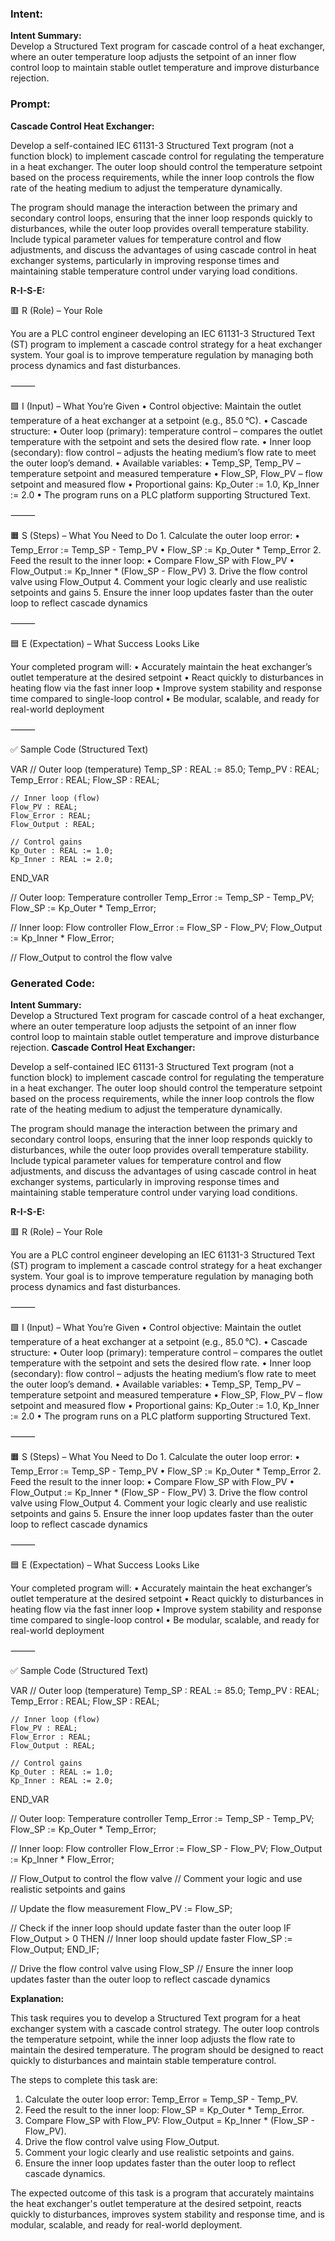 ### Intent:
**Intent Summary:**  
Develop a Structured Text program for cascade control of a heat exchanger, where an outer temperature loop adjusts the setpoint of an inner flow control loop to maintain stable outlet temperature and improve disturbance rejection.

### Prompt:
**Cascade Control Heat Exchanger:**

Develop a self-contained IEC 61131-3 Structured Text program (not a function block) to implement cascade control for regulating the temperature in a heat exchanger. The outer loop should control the temperature setpoint based on the process requirements, while the inner loop controls the flow rate of the heating medium to adjust the temperature dynamically.

The program should manage the interaction between the primary and secondary control loops, ensuring that the inner loop responds quickly to disturbances, while the outer loop provides overall temperature stability. Include typical parameter values for temperature control and flow adjustments, and discuss the advantages of using cascade control in heat exchanger systems, particularly in improving response times and maintaining stable temperature control under varying load conditions.

**R-I-S-E:**

🟥 R (Role) – Your Role

You are a PLC control engineer developing an IEC 61131-3 Structured Text (ST) program to implement a cascade control strategy for a heat exchanger system. Your goal is to improve temperature regulation by managing both process dynamics and fast disturbances.

⸻

🟩 I (Input) – What You’re Given
	•	Control objective: Maintain the outlet temperature of a heat exchanger at a setpoint (e.g., 85.0 °C).
	•	Cascade structure:
	•	Outer loop (primary): temperature control – compares the outlet temperature with the setpoint and sets the desired flow rate.
	•	Inner loop (secondary): flow control – adjusts the heating medium’s flow rate to meet the outer loop’s demand.
	•	Available variables:
	•	Temp_SP, Temp_PV – temperature setpoint and measured temperature
	•	Flow_SP, Flow_PV – flow setpoint and measured flow
	•	Proportional gains: Kp_Outer := 1.0, Kp_Inner := 2.0
	•	The program runs on a PLC platform supporting Structured Text.

⸻

🟧 S (Steps) – What You Need to Do
	1.	Calculate the outer loop error:
	•	Temp_Error := Temp_SP - Temp_PV
	•	Flow_SP := Kp_Outer * Temp_Error
	2.	Feed the result to the inner loop:
	•	Compare Flow_SP with Flow_PV
	•	Flow_Output := Kp_Inner * (Flow_SP - Flow_PV)
	3.	Drive the flow control valve using Flow_Output
	4.	Comment your logic clearly and use realistic setpoints and gains
	5.	Ensure the inner loop updates faster than the outer loop to reflect cascade dynamics

⸻

🟦 E (Expectation) – What Success Looks Like

Your completed program will:
	•	Accurately maintain the heat exchanger’s outlet temperature at the desired setpoint
	•	React quickly to disturbances in heating flow via the fast inner loop
	•	Improve system stability and response time compared to single-loop control
	•	Be modular, scalable, and ready for real-world deployment

⸻

✅ Sample Code (Structured Text)

VAR
    // Outer loop (temperature)
    Temp_SP : REAL := 85.0;
    Temp_PV : REAL;
    Temp_Error : REAL;
    Flow_SP : REAL;

    // Inner loop (flow)
    Flow_PV : REAL;
    Flow_Error : REAL;
    Flow_Output : REAL;

    // Control gains
    Kp_Outer : REAL := 1.0;
    Kp_Inner : REAL := 2.0;
END_VAR

// Outer loop: Temperature controller
Temp_Error := Temp_SP - Temp_PV;
Flow_SP := Kp_Outer * Temp_Error;

// Inner loop: Flow controller
Flow_Error := Flow_SP - Flow_PV;
Flow_Output := Kp_Inner * Flow_Error;

// Flow_Output to control the flow valve

### Generated Code:
**Intent Summary:**  
Develop a Structured Text program for cascade control of a heat exchanger, where an outer temperature loop adjusts the setpoint of an inner flow control loop to maintain stable outlet temperature and improve disturbance rejection.
**Cascade Control Heat Exchanger:**

Develop a self-contained IEC 61131-3 Structured Text program (not a function block) to implement cascade control for regulating the temperature in a heat exchanger. The outer loop should control the temperature setpoint based on the process requirements, while the inner loop controls the flow rate of the heating medium to adjust the temperature dynamically.

The program should manage the interaction between the primary and secondary control loops, ensuring that the inner loop responds quickly to disturbances, while the outer loop provides overall temperature stability. Include typical parameter values for temperature control and flow adjustments, and discuss the advantages of using cascade control in heat exchanger systems, particularly in improving response times and maintaining stable temperature control under varying load conditions.

**R-I-S-E:**

🟥 R (Role) – Your Role

You are a PLC control engineer developing an IEC 61131-3 Structured Text (ST) program to implement a cascade control strategy for a heat exchanger system. Your goal is to improve temperature regulation by managing both process dynamics and fast disturbances.

⸻

🟩 I (Input) – What You’re Given
	•	Control objective: Maintain the outlet temperature of a heat exchanger at a setpoint (e.g., 85.0 °C).
	•	Cascade structure:
	•	Outer loop (primary): temperature control – compares the outlet temperature with the setpoint and sets the desired flow rate.
	•	Inner loop (secondary): flow control – adjusts the heating medium’s flow rate to meet the outer loop’s demand.
	•	Available variables:
	•	Temp_SP, Temp_PV – temperature setpoint and measured temperature
	•	Flow_SP, Flow_PV – flow setpoint and measured flow
	•	Proportional gains: Kp_Outer := 1.0, Kp_Inner := 2.0
	•	The program runs on a PLC platform supporting Structured Text.

⸻

🟧 S (Steps) – What You Need to Do
	1.	Calculate the outer loop error:
	•	Temp_Error := Temp_SP - Temp_PV
	•	Flow_SP := Kp_Outer * Temp_Error
	2.	Feed the result to the inner loop:
	•	Compare Flow_SP with Flow_PV
	•	Flow_Output := Kp_Inner * (Flow_SP - Flow_PV)
	3.	Drive the flow control valve using Flow_Output
	4.	Comment your logic clearly and use realistic setpoints and gains
	5.	Ensure the inner loop updates faster than the outer loop to reflect cascade dynamics

⸻

🟦 E (Expectation) – What Success Looks Like

Your completed program will:
	•	Accurately maintain the heat exchanger’s outlet temperature at the desired setpoint
	•	React quickly to disturbances in heating flow via the fast inner loop
	•	Improve system stability and response time compared to single-loop control
	•	Be modular, scalable, and ready for real-world deployment

⸻

✅ Sample Code (Structured Text)

VAR
    // Outer loop (temperature)
    Temp_SP : REAL := 85.0;
    Temp_PV : REAL;
    Temp_Error : REAL;
    Flow_SP : REAL;

    // Inner loop (flow)
    Flow_PV : REAL;
    Flow_Error : REAL;
    Flow_Output : REAL;

    // Control gains
    Kp_Outer : REAL := 1.0;
    Kp_Inner : REAL := 2.0;
END_VAR

// Outer loop: Temperature controller
Temp_Error := Temp_SP - Temp_PV;
Flow_SP := Kp_Outer * Temp_Error;

// Inner loop: Flow controller
Flow_Error := Flow_SP - Flow_PV;
Flow_Output := Kp_Inner * Flow_Error;

// Flow_Output to control the flow valve
// Comment your logic and use realistic setpoints and gains

// Update the flow measurement
Flow_PV := Flow_SP;

// Check if the inner loop should update faster than the outer loop
IF Flow_Output > 0 THEN
    // Inner loop should update faster
    Flow_SP := Flow_Output;
END_IF;

// Drive the flow control valve using Flow_SP
// Ensure the inner loop updates faster than the outer loop to reflect cascade dynamics

**Explanation:**

This task requires you to develop a Structured Text program for a heat exchanger system with a cascade control strategy. The outer loop controls the temperature setpoint, while the inner loop adjusts the flow rate to maintain the desired temperature. The program should be designed to react quickly to disturbances and maintain stable temperature control.

The steps to complete this task are:

1. Calculate the outer loop error: Temp_Error = Temp_SP - Temp_PV.
2. Feed the result to the inner loop: Flow_SP = Kp_Outer * Temp_Error.
3. Compare Flow_SP with Flow_PV: Flow_Output = Kp_Inner * (Flow_SP - Flow_PV).
4. Drive the flow control valve using Flow_Output.
5. Comment your logic clearly and use realistic setpoints and gains.
6. Ensure the inner loop updates faster than the outer loop to reflect cascade dynamics.

The expected outcome of this task is a program that accurately maintains the heat exchanger's outlet temperature at the desired setpoint, reacts quickly to disturbances, improves system stability and response time, and is modular, scalable, and ready for real-world deployment.
